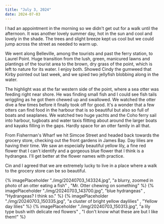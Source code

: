 ```yaml
---
title: "July 3, 2024"
date: 2024-07-03
---
```

I had an appointment in the morning so we didn't get out for a walk until the afternoon. It was another lovely summer day, hot in the sun and cool and lovely in the shade.  The trees and slight breeze kept us cool but we could jump across the street as needed to warm up.  

We went along Belleville, among the tourists and past the ferry station, to Laurel Point.  Huge transition from the lush, green, manicured lawns and plantings of the tourist area to the brown, dry grass of the point, which is left to nature for its water.  I enjoy both.  Showed Cindy the gumweed that Kirby pointed out last week, and we spied two jellyfish blobbing along in the water.  

The highlight was at the far western side of the point, where a sea otter was feeding right near shore.  He was finding small fish and I could see fish tails wriggling as he got them chewed up and swallowed.  We watched the otter dive a few times before it finally took off for good.  It's a wonder that a few otters can find food in the harbour that is so beautiful but also so full of boats and seaplanes.  We watched two huge yachts and the Coho ferry sail into harbour, tugboats and water taxis flitting about around the larger boats and kayaks filling in the gaps.  Hardly space for an otter family in all that.

From Fisherman's Wharf we hit Simcoe Street and headed back towards the grocery store, checking out the front gardens in James Bay.  Day lilies are having their time.  We saw an especially beautiful yellow lily, a fine red flower that I can't identify and a gorgeous blue flower that I think is a hydrangea.  I'll get better at the flower names with practice.

Cin and I agreed that we are extremely lucky to live in a place where a walk to the grocery store can be so beautiful.

{% imagePlaceholder "./img/20240703_143324.jpg", "a blurry, zoomed in photo of an otter eating a fish" , "Mr. Otter chewing on something" %}
{% imagePlaceholder "./img/20240703_143700.jpg", "blue hydrangeas" , "Hydrangeas?  I think so." %}
{% imagePlaceholder "./img/20240703_150335.jpg", "a cluster of bright yellow daylilies" , "Yellow day lilies" %}
{% imagePlaceholder "./img/20240703_150313.jpg", "a lily type bush with delicate red flowers" , "I don't know what these are but I like them!" %}